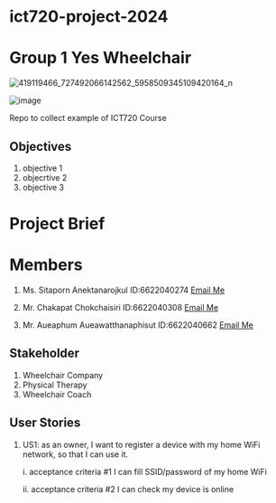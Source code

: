 # ict720-project-2024
# Group 1 Yes Wheelchair 
![419119466_727492066142562_5958509345109420164_n](https://github.com/Aueaphum2541/Ray-Folk-Pun-Project2024/assets/109651869/e5daaaf6-a96d-479f-8115-b71499980b1d)

![image](https://github.com/Aueaphum2541/Ray-Folk-Pun-Project2024/assets/109651869/5db47476-e9c5-4a91-936e-4eaef0677feb)

Repo to collect example of ICT720 Course
## Objectives
1. objective 1
2. objecrtive 2
3. objective 3

# Project Brief

# Members
1. Ms. Sitaporn Anektanarojkul ID:6622040274 [Email Me](mailto:sitaporn.ane@gmail.com)

2. Mr. Chakapat Chokchaisiri ID:6622040308 [Email Me](mailto:chakapat.chokchaisiri@gmail.com)

3. Mr. Aueaphum Aueawatthanaphisut ID:6622040662 [Email Me](mailto:aueawatth.aue@gmail.com)


## Stakeholder
1. Wheelchair Company
2. Physical Therapy
3. Wheelchair Coach

## User Stories

1. US1: as an owner, I want to register a device with my home WiFi network, so that I can use it.

   
     i. acceptance criteria #1 I can fill SSID/password of my home WiFi


     ii. acceptance criteria #2 I can check my device is online
